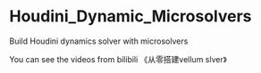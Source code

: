 # Houdini_Dynamic_Microsolvers
Build Houdini dynamics solver with microsolvers

You can see the videos from bilibili 《从零搭建vellum slver》
